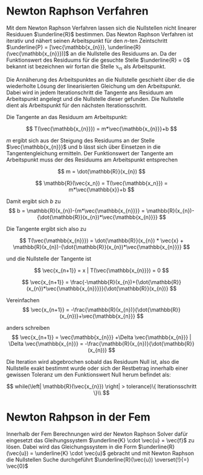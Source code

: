 # Newton Raphson Verfahren

Mit dem Newton Raphson Verfahren lassen sich die Nullstellen nicht linearer Residuuen $\underline{R}$ bestimmen.
Das Newton Raphson Verfahren ist iterativ und nähert seinen 
Arbeitspunkt für den $n$-ten Zeintschritt $\underline{P} = [\vec{\mathbb{x_{n}}}, \underline{R}(\vec{\mathbb{x_{n}}})]$ an die Nullstelle des Residuums an.
Da der Funktionswert des Residuums für die gesuchte Stelle $\underline{R} = 0$ bekannt ist bezeichnen wir fortan die Stelle $\mathbb{x_{n}}$ als Arbeitspunkt.

Die Annäherung des Arbeitspunktes an die Nullstelle geschieht über die die wiederholte Lösung der linearisierten Gleichung um den Arbeitspunkt.
Dabei wird in jedem Iterationschritt die Tangente ans Residuum am Arbeitspunkt angelegt und die Nullstelle dieser gefunden. Die Nullstelle dient als Arbeitspunkt für den nächsten Iterationsschritt.

Die Tangente an das Residuum am Arbeitspunkt:

$$
T(\vec{\mathbb{x_{n}}}) = m*\vec{\mathbb{x_{n}}}+b
$$

$m$ ergibt sich aus der Steigung des Residuums an der Stelle $\vec{\mathbb{x_{n}}}$ und b lässt sich über Einsetzen in die Tangentengleichung ermitteln. Der Funktionswert der Tangente am Arbeitspunkt muss der des Residuums am Arbeitspunkt entsprechen

$$
m = \dot{\mathbb{R}}(x_{n})
$$

$$
\mathbb{R}(\vec{x_n}) = T(\vec{\mathbb{x_n}}) = m*\vec{\mathbb{x}}+b
$$

Damit ergibt sich $b$ zu
$$
b = \mathbb{R}(x_{n})-{m*\vec{\mathbb{x_{n}}}} = \mathbb{R}(x_{n})-{\dot{\mathbb{R}}(x_{n})*\vec{\mathbb{x_{n}}}}
$$

Die Tangente ergibt sich also zu

$$
T(\vec{\mathbb{x_{n}}}) = \dot{\mathbb{R}}(x_{n}) * \vec{x} + \mathbb{R}(x_{n})-{\dot{\mathbb{R}}(x_{n})*\vec{\mathbb{x_{n}}}}
$$

und die Nullstelle der Tangente ist

$$
\vec{x_{n+1}} = x | T(\vec{\mathbb{x_{n}}}) = 0 
$$

$$
\vec{x_{n+1}} = \frac{-\mathbb{R}(x_{n})+{\dot{\mathbb{R}}(x_{n})*\vec{\mathbb{x_{n}}}}}{\dot{\mathbb{R}}(x_{n})}
$$

Vereinfachen
$$
\vec{x_{n+1}} = -\frac{\mathbb{R}(x_{n})}{\dot{\mathbb{R}}(x_{n})}+\vec{\mathbb{x_{n}}}
$$

anders schreiben
$$
\vec{x_{n+1}} = \vec{\mathbb{x_{n}}} +\Delta \vec{\mathbb{x_{n}}} | \Delta \vec{\mathbb{x_{n}}} = -\frac{\mathbb{R}(x_{n})}{\dot{\mathbb{R}}(x_{n})}
$$

Die Iteration wird abgebrochen sobald das Residuum Null ist, also die Nullstelle exakt bestimmt wurde oder sich der Restbetrag innerhalb einer gewissen Toleranz um den Funktionswert Null herum befindet als:

$$
while(\left| \mathbb{R}(\vec{x_{n}}) \right| > tolerance)\{ 
Iterationsschritt
\}\\
$$

# Newton Rahpson in der Fem
Innerhalb der Fem Berechnungen wird der Newton Raphson Solver dafür eingesetzt das Gleihungssystem $\underline{K} \cdot \vec{u} = \vec{f}$ zu lösen. Dabei wird das Gleichungssystem in die Form $\underline{R}(\vec{u}) = \underline{K} \cdot \vec{u}$ gebracht und mit Newton Raphson die Nullstellen Suche durchgeführt $\underline{R}(\vec{u}) \overset{!}{=} \vec{0}$